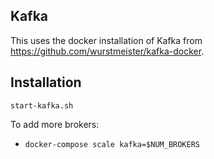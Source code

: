 Kafka
---

This uses the docker installation of Kafka from https://github.com/wurstmeister/kafka-docker.

## Installation

`start-kafka.sh`

To add more brokers:

  - `docker-compose scale kafka=$NUM_BROKERS`
